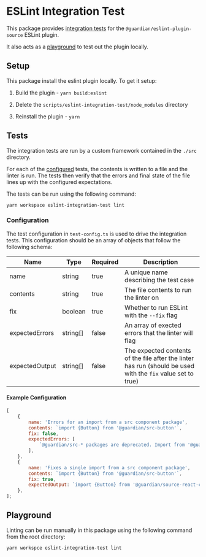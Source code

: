 # ESLint Integration Test

This package provides [integration tests](#tests) for the `@guardian/eslint-plugin-source` ESLint plugin.

It also acts as a [playground](#playground) to test out the plugin locally.

## Setup

This package install the eslint plugin locally. To get it setup:

1. Build the plugin - `yarn build:eslint`

2. Delete the `scripts/eslint-integration-test/node_modules` directory

3. Reinstall the plugin - `yarn`

## Tests

The integration tests are run by a custom framework contained in the `./src` directory.

For each of the [configured](#configuration) tests, the contents is written to a file and the linter is run. The tests then verify that the errors and final state of the file lines up with the configured expectations.

The tests can be run using the following command:

`yarn workspace eslint-integration-test lint`

### Configuration

The test configuration in `test-config.ts` is used to drive the integration tests. This configuration should be an array of objects that follow the following schema:

| Name           | Type     | Required | Description                                                                                                  |
| -------------- | -------- | -------- | ------------------------------------------------------------------------------------------------------------ |
| name           | string   | true     | A unique name describing the test case                                                                       |
| contents       | string   | true     | The file contents to run the linter on                                                                       |
| fix            | boolean  | true     | Whether to run ESLint with the `--fix` flag                                                                  |
| expectedErrors | string[] | false    | An array of exected errors that the linter will flag                                                         |
| expectedOutput | string[] | false    | The expected contents of the file after the linter has run (should be used with the `fix` value set to true) |

#### Example Configuration

```js
[
    {
        name: 'Errors for an import from a src component package',
        contents: `import {Button} from '@guardian/src-button'`,
        fix: false,
        expectedErrors: [
            `@guardian/src-* packages are deprecated. Import from '@guardian/source-react-components' instead`,
        ],
    },
    {
        name: 'Fixes a single import from a src component package',
        contents: `import {Button} from '@guardian/src-button'`,
        fix: true,
        expectedOutput: `import {Button} from '@guardian/source-react-components'`,
    },
];
```

## Playground

Linting can be run manually in this package using the following command from the root directory:

`yarn workspce eslint-integration-test lint`
